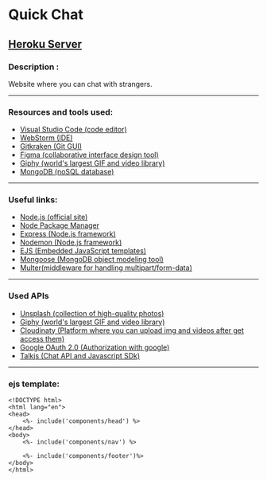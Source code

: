 # Quick Chat

## [Heroku Server](https://quick--chat.herokuapp.com/)
### Description :
Website where you can chat with strangers.

---

### Resources and tools used:
- [Visual Studio Code (code editor)](https://code.visualstudio.com)
- [WebStorm (IDE)](https://www.jetbrains.com/ru-ru/webstorm/)
- [Gitkraken (Git GUI)](https://www.gitkraken.com/)
- [Figma (collaborative interface design tool)](https://www.figma.com/file/R5Vdnr63TgffrKACGImv31/Quick-chat?node-id=0%3A1)
- [Giphy  (world's largest GIF and video library)](https://developers.giphy.com/)
- [MongoDB (noSQL database)](https://mongodb.com)
---

### Useful links:
- [Node.js (official site)](https://nodejs.org/en/)
- [Node Package Manager](https://www.npmjs.com)
- [Express (Node.js framework)](https://expressjs.com/ru/)
- [Nodemon (Node.js framework)](https://www.npmjs.com/package/nodemon) 
- [EJS (Embedded JavaScript templates)](https://www.npmjs.com/package/ejs)
- [Mongoose (MongoDB object modeling tool)](https://mongoosejs.com/docs/)
- [Multer(middleware for handling multipart/form-data)](https://www.npmjs.com/package/multer)
---
### Used APIs
- [Unsplash (collection of high-quality photos)](https://unsplash.com/developers)
- [Giphy (world's largest GIF and video library)](https://developers.giphy.com/)
- [Cloudinaty (Platform where you can upload img and videos after get access them)](https://cloudinary.com/)
- [Google OAuth 2.0 (Authorization with google)](https://developers.google.com/identity/protocols/oauth2?hl=nb)
- [Talkjs (Chat API and Javascript SDk)](https://talkjs.com)

---
### ejs template:
```
<!DOCTYPE html>
<html lang="en">
<head>
    <%- include('components/head') %>
</head>
<body>
    <%- include('components/nav') %>

    <%- include('components/footer')%>
</body>
</html>
```
